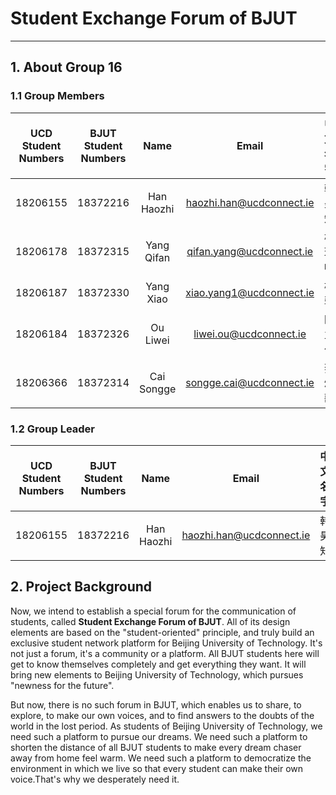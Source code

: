 # **Student Exchange Forum of BJUT**
---------------------
## **1.**  **About Group 16**
### **1.1  Group Members**

| UCD Student Numbers | BJUT Student Numbers |    Name    |          Email           | 中文名字 |
| :-----------------: | :------------------: | :--------: | :----------------------: | :------: |
|      18206155       |       18372216       | Han Haozhi | haozhi.han@ucdconnect.ie |  韩昊知  |
|      18206178       |       18372315       | Yang Qifan | qifan.yang@ucdconnect.ie |  杨琪帆  |
|      18206187       |       18372330       | Yang Xiao  | xiao.yang1@ucdconnect.ie |   杨骁   |
|      18206184       |       18372326       |  Ou Liwei  |  liwei.ou@ucdconnect.ie  |  欧立伟  |
|      18206366       |       18372314       | Cai Songge | songge.cai@ucdconnect.ie |  蔡颂歌  |

### **1.2  Group Leader**

| UCD Student Numbers | BJUT Student Numbers |    Name    |          Email           | 中文名字 |
| :-----------------: | :------------------: | :--------: | :----------------------: | :------: |
|      18206155       |       18372216       | Han Haozhi | haozhi.han@ucdconnect.ie |  韩昊知  |

## **2.**  **Project Background** 
Now, we intend to establish a special forum for the communication of students, called **Student Exchange Forum of BJUT**. All of its design elements are based on the "student-oriented" principle, and truly build an exclusive student network platform for Beijing University of Technology. It's not just a forum, it's a community or a platform. All BJUT students here will get to know themselves completely and get everything they want. It will bring new elements to Beijing University of Technology, which pursues "newness for the future".

But now, there is no such forum in BJUT, which enables us to share, to explore, to make our own voices, and to find answers to the doubts of the world in the lost period. As students of Beijing University of Technology, we need such a platform to pursue our dreams. We need such a platform to shorten the distance of all BJUT students to make every dream chaser away from home feel warm. We need such a platform to democratize the environment in which we live so that every student can make their own voice.That's why we desperately need it.
